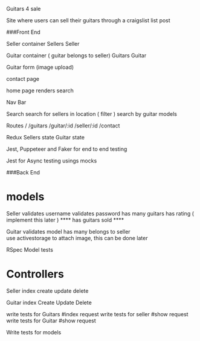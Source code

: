 Guitars 4 sale

Site where users can sell their guitars through a craigslist list post

###Front End


Seller container
Sellers
Seller

Guitar container ( guitar belongs to seller)
Guitars
Guitar

Guitar form (image upload)


contact page

home page renders search

Nav Bar

Search
  search for sellers in location ( filter )
  search by guitar models

Routes
/
/guitars
/guitar/:id
/seller/:id
/contact


Redux
Sellers state
Guitar state



Jest, Puppeteer and Faker for end to end testing

Jest for Async testing usings mocks


###Back End

# models

Seller
  validates username
  validates password
  has many guitars
  has rating ( implement this later ) ****
  has guitars sold                    ****

Guitar
  validates model
  has many belongs to seller  
  use activestorage to attach image, this can be done later


RSpec Model tests                           


# Controllers

Seller
  index
  create
  update
  delete

Guitar
  index
  Create
  Update
  Delete



write tests for Guitars #index request
write tests for seller #show request
write tests for Guitar #show request









  Write tests for models
